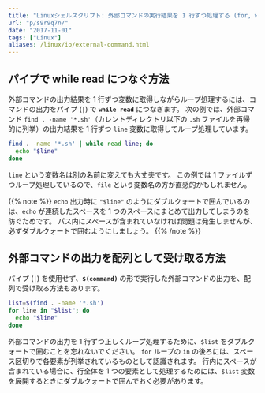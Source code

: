 ```yaml
---
title: "Linuxシェルスクリプト: 外部コマンドの実行結果を 1 行ずつ処理する (for, while, read)"
url: "p/s9r9q7n/"
date: "2017-11-01"
tags: ["Linux"]
aliases: /linux/io/external-command.html
---
```


パイプで while read につなぐ方法
----

外部コマンドの出力結果を 1 行ずつ変数に取得しながらループ処理するには、コマンドの出力をパイプ (`|`) で __`while read`__ につなぎます。
次の例では、外部コマンド `find . -name '*.sh'`（カレントディレクトリ以下の `.sh`  ファイルを再帰的に列挙）の出力結果を 1 行ずつ `line` 変数に取得してループ処理しています。

```bash
find . -name '*.sh' | while read line; do
  echo "$line"
done
```

`line` という変数名は別の名前に変えても大丈夫です。
この例では 1 ファイルずつループ処理しているので、`file` という変数名の方が直感的かもしれません。

{{% note %}}
`echo` 出力時に `"$line"` のようにダブルクォートで囲んでいるのは、`echo` が連続したスペースを 1 つのスペースにまとめて出力してしまうのを防ぐためです。
パス内にスペースが含まれていなければ問題は発生しませんが、必ずダブルクォートで囲むようにしましょう。
{{% /note %}}


外部コマンドの出力を配列として受け取る方法
----

パイプ (`|`) を使用せず、__`$(command)`__ の形で実行した外部コマンドの出力を、配列で受け取る方法もあります。

```bash
list=$(find . -name '*.sh')
for line in "$list"; do
  echo "$line"
done
```

外部コマンドの出力を 1 行ずつ正しくループ処理するために、`$list` をダブルクォートで囲むことを忘れないでください。
`for` ループの `in` の後ろには、スペース区切りで各要素が列挙されているものとして認識されます。
行内にスペースが含まれている場合に、行全体を 1 つの要素として処理するためには、`$list` 変数を展開するときにダブルクォートで囲んでおく必要があります。


